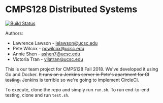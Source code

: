 # CMPS128 Distributed Systems

[![Build Status](https://jenkins.pcwilcox.com/job/CMPS%20128%20Fall%2018/job/cmps128fall18hw/job/master/badge/icon?style=plastic)](https://jenkins.pcwilcox.com/job/CMPS%20128%20Fall%2018/job/cmps128fall18hw/job/master/) 

Authors:
 * Lawrence Lawson - lelawson@ucsc.edu
 * Pete Wilcox     - pcwilcox@ucsc.edu
 * Annie Shen      - ashen7@ucsc.edu
 * Victoria Tran   - vilatran@ucsc.edu

This is our team project for CMPS128 Fall 2018. We've developed it using Go and Docker. ~~It runs on a Jenkins server in Pete's apartment for CI testing.~~ Jenkins is terrible so we're going to implement CircleCI.

To execute, clone the repo and simply run `run.sh`. To run end-to-end testing, clone and run `test.sh`.
